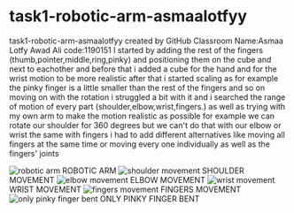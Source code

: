 # task1-robotic-arm-asmaalotfyy
task1-robotic-arm-asmaalotfyy created by GitHub Classroom
Name:Asmaa Lotfy Awad Ali
code:1190151
I started by adding the rest of the fingers (thumb,pointer,middle,ring,pinky) and positioning them on the cube and next to eachother and before that i added a cube for the hand 
and for the wrist motion to be more realistic after that i started scaling as for example the pinky finger is a little smaller than the rest of the fingers and so on moving on
with the rotation i struggled a bit with it and i searched the range of motion of every part (shoulder,elbow,wrist,fingers.) as well as trying with my own arm to make the motion
realistic as possible for example we can rotate our shoulder for 360 degrees but we can't do that with our elbow or wrist the same with fingers i had to add different alternatives
like moving all fingers at the same time or moving every one individually as well as the fingers' joints


![robotic arm](https://user-images.githubusercontent.com/77252551/114281477-dfe66400-9a3e-11eb-901f-36f606e28c80.PNG)
ROBOTIC ARM
![shoulder movement](https://user-images.githubusercontent.com/77252551/114281480-e674db80-9a3e-11eb-8fc9-3fc0a7876acb.PNG)
SHOULDER MOVEMENT
![elbow movement](https://user-images.githubusercontent.com/77252551/114281486-ec6abc80-9a3e-11eb-829e-8aa82e82cf21.PNG)
ELBOW MOVEMENT
![wrist movement](https://user-images.githubusercontent.com/77252551/114281488-f12f7080-9a3e-11eb-9b02-15bbe4cc77a9.PNG)
WRIST MOVEMENT
![fingers movement](https://user-images.githubusercontent.com/77252551/114281499-fb516f00-9a3e-11eb-8e4e-ab1c49cc5aa6.PNG)
FINGERS MOVEMENT
![only pinky finger bent](https://user-images.githubusercontent.com/77252551/114281505-03111380-9a3f-11eb-9623-f161ecc44d0c.PNG)
ONLY PINKY FINGER BENT
